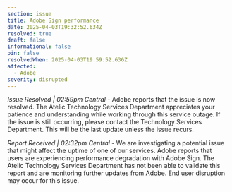 ```yaml
---
section: issue
title: Adobe Sign performance
date: 2025-04-03T19:32:52.634Z
resolved: true
draft: false
informational: false
pin: false
resolvedWhen: 2025-04-03T19:59:52.636Z
affected:
  - Adobe
severity: disrupted
---
```

*Issue Resolved | 02:59pm Central* - Adobe reports that the issue is now resolved. The Atelic Technology Services Department appreciates your patience and understanding while working through this service outage. If the issue is still occurring, please contact the Technology Services Department. This will be the last update unless the issue recurs.

*Report Received | 02:32pm Central* - We are investigating a potential issue that might affect the uptime of one of our services. Adobe reports that users are experiencing performance degradation with Adobe Sign. The Atelic Technology Services Department has not been able to validate this report and are monitoring further updates from Adobe. End user disruption may occur for this issue.
